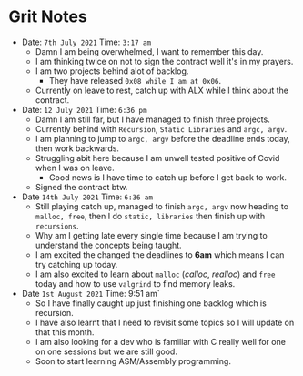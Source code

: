 # Grit Notes

- Date: `7th July 2021` Time: `3:17 am`
	- Damn I am being overwhelmed, I want to remember this day.
	- I am thinking twice on not to sign the contract well it's in my prayers.
	- I am two projects behind alot of backlog.
		- They have released `0x08 while I am at 0x06`.
	- Currently on leave to rest, catch up with ALX while I think about the contract.
- Date: `12 July 2021` Time: `6:36 pm`
	- Damn I am still far, but I have managed to finish three projects.
	- Currently behind with `Recursion`, `Static Libraries` and `argc, argv`.
	- I am planning to jump to `argc, argv` before the deadline ends today, then work backwards.
	- Struggling abit here because I am unwell tested positive of Covid when I was on leave.
		- Good news is I have time to catch up before I get back to work.
	- Signed the contract btw.
- Date `14th July 2021` Time: `6:36 am`
	- Still playing catch up, managed to finish `argc, argv` now heading to `malloc, free`, then I do `static, libraries` then finish up with `recursions`.
	- Why am I getting late every single time because I am trying to understand the concepts being taught.
	- I am excited the changed the deadlines to **6am** which means I can try catching up today.
	- I am also excited to learn about `malloc` (*calloc*, *realloc*) and `free` today and how to use `valgrind` to find memory leaks.
- Date `1st August 2021` Time: 9:51 am`
	- So I have finally caught up just finishing one backlog which is recursion.
	- I have also learnt that I need to revisit some topics so I will update on that this month.
	- I am also looking for a dev who is familiar with C really well for one on one sessions but we are still good.
	- Soon to start learning ASM/Assembly programming.
